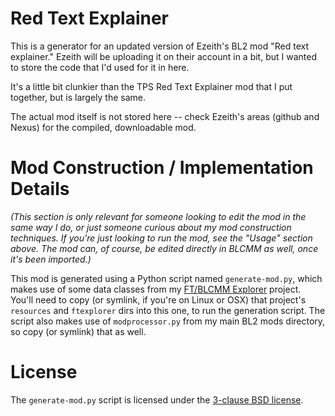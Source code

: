 Red Text Explainer
==================

This is a generator for an updated version of Ezeith's BL2 mod "Red text
explainer."  Ezeith will be uploading it on their account in a bit, but
I wanted to store the code that I'd used for it in here.

It's a little bit clunkier than the TPS Red Text Explainer mod that I
put together, but is largely the same.

The actual mod itself is not stored here -- check Ezeith's areas (github
and Nexus) for the compiled, downloadable mod.

Mod Construction / Implementation Details
=========================================

*(This section is only relevant for someone looking to edit the mod in the
same way I do, or just someone curious about my mod construction techniques.
If you're just looking to run the mod, see the "Usage" section above.  The
mod can, of course, be edited directly in BLCMM as well, once it's
been imported.)*

This mod is generated using a Python script named `generate-mod.py`,
which makes use of some data classes from my [FT/BLCMM Explorer](https://github.com/apocalyptech/ft-explorer)
project.  You'll need to copy (or symlink, if you're on Linux or OSX) that
project's `resources` and `ftexplorer` dirs into this one, to run the
generation script.  The script also makes use of `modprocessor.py` from my
main BL2 mods directory, so copy (or symlink) that as well.

License
=======

The `generate-mod.py` script is licensed under the
[3-clause BSD license](https://opensource.org/licenses/BSD-3-Clause).
